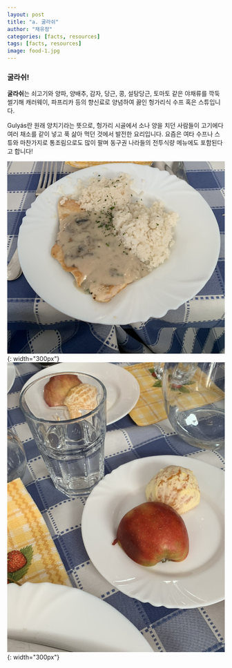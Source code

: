```yaml
---
layout: post
title: "a. 굴라쉬"
author: "채유정"
categories: [facts, resources]
tags: [facts, resources]
image: food-1.jpg
---
```


### 굴라쉬!

**굴라쉬**는 쇠고기와 양파, 양배추, 감자, 당근, 콩, 설탕당근, 토마토 같은 야채류를 깍둑썰기해 캐러웨이, 파프리카 등의 향신료로 양념하여 끓인 헝가리식 수프 혹은 스튜입니다.

Gulyás란 원래 양치기라는 뜻으로, 헝가리 시골에서 소나 양을 치던 사람들이 고기에다 여러 채소를 같이 넣고 푹 삶아 먹던 것에서 발전한 요리입니다. 요즘은 여타 수프나 스튜와 마찬가지로 통조림으로도 많이 팔며 동구권 나라들의 전투식량 메뉴에도 포함된다고 합니다!

![이미지](/assets/img/food-2.jpg "굴라쉬"){: width="300px"}
![이미지](/assets/img/food-3.jpg "굴라쉬"){: width="300px"}
